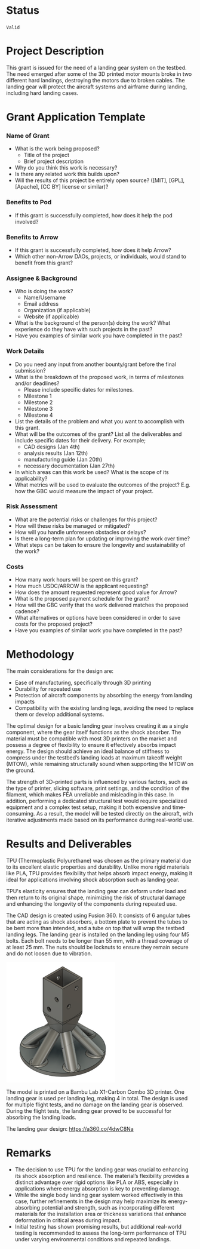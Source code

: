 # Status  

`Valid`

# Project Description

This grant is issued for the need of a landing gear system on the testbed. The need emerged after some of the 3D printed motor mounts broke in two different hard landings, destroying the motors due to broken cables. The landing gear will protect the aircraft systems and airframe during landing, including hard landing cases.

# Grant Application Template
### Name of Grant
- What is the work being proposed?
	- Title of the project
	- Brief project description
- Why do you think this work is necessary?
- Is there any related work this builds upon?
- Will the results of this project be entirely open source? ([MIT], [GPL], [Apache], [CC BY] license or similar)?

### Benefits to Pod
- If this grant is successfully completed, how does it help the pod involved?

### Benefits to Arrow
- If this grant is successfully completed, how does it help Arrow?
- Which other non-Arrow DAOs, projects, or individuals, would stand to benefit from this grant?

### Assignee & Background
- Who is doing the work?
    - Name/Username
    - Email address
    - Organization (if applicable)
    - Website (if applicable)
- What is the background of the person(s) doing the work? What experience do they have with such projects in the past?
- Have you examples of similar work you have completed in the past?

### Work Details
- Do you need any input from another bounty/grant before the final submission?
- What is the breakdown of the proposed work, in terms of milestones and/or deadlines?
    - Please include specific dates for milestones.
    - Milestone 1
    - Milestone 2
    - Milestone 3
    - Milestone 4
- List the details of the problem and what you want to accomplish with this grant.
- What will be the outcomes of the grant? List all the deliverables and include specific dates for their delivery. For example;
    - CAD designs (Jan 4th)
    - analysis results (Jan 12th)
    - manufacturing guide (Jan 20th)
    - necessary documentation (Jan 27th)
- In which areas can this work be used? What is the scope of its applicability?
- What metrics will be used to evaluate the outcomes of the project? E.g. how the GBC would measure the impact of your project.

### Risk Assessment
- What are the potential risks or challenges for this project?
- How will these risks be managed or mitigated?
- How will you handle unforeseen obstacles or delays?
- Is there a long-term plan for updating or improving the work over time?
- What steps can be taken to ensure the longevity and sustainability of the work?

### Costs
- How many work hours will be spent on this grant?
- How much USDC/ARROW is the applicant requesting?
- How does the amount requested represent good value for Arrow?
- What is the proposed payment schedule for the grant?
- How will the GBC verify that the work delivered matches the proposed cadence?
- What alternatives or options have been considered in order to save costs for the proposed project?
- Have you examples of similar work you have completed in the past?

# Methodology 
The main considerations for the design are:

- Ease of manufacturing, specifically through 3D printing
- Durability for repeated use
- Protection of aircraft components by absorbing the energy from landing impacts
- Compatibility with the existing landing legs, avoiding the need to replace them or develop additional systems.

The optimal design for a basic landing gear involves creating it as a single component, where the gear itself functions as the shock absorber. The material must be compatible with most 3D printers on the market and possess a degree of flexibility to ensure it effectively absorbs impact energy. The design should achieve an ideal balance of stiffness to compress under the testbed’s landing loads at maximum takeoff weight (MTOW), while remaining structurally sound when supporting the MTOW on the ground. 

The strength of 3D-printed parts is influenced by various factors, such as the type of printer, slicing software, print settings, and the condition of the filament, which makes FEA unreliable and misleading in this case. In addition, performing a dedicated structural test would require specialized equipment and a complex test setup, making it both expensive and time-consuming. As a result, the model will be tested directly on the aircraft, with iterative adjustments made based on its performance during real-world use.

# Results and Deliverables

TPU (Thermoplastic Polyurethane) was chosen as the primary material due to its excellent elastic properties and durability. Unlike more rigid materials like PLA, TPU provides flexibility that helps absorb impact energy, making it ideal for applications involving shock absorption such as landing gear.

TPU's elasticity ensures that the landing gear can deform under load and then return to its original shape, minimizing the risk of structural damage and enhancing the longevity of the components during repeated use.

The CAD design is created using Fusion 360. It consists of 6 angular tubes that are acting as shock absorbers, a bottom plate to prevent the tubes to be bent more than intended, and a tube on top that will wrap the testbed landing legs. The landing gear is installed on the landing leg using four M5 bolts. Each bolt needs to be longer than 55 mm, with a thread coverage of at least 25 mm. The nuts should be locknuts to ensure they remain secure and do not loosen due to vibration.

![Alt text](aaa.PNG)

The model is printed on a Bambu Lab X1-Carbon Combo 3D printer. One landing gear is used per landing leg, making 4 in total. The design is used for multiple flight tests, and no damage on the landing gear is observed. During the flight tests, the landing gear proved to be successful for absorbing the landing loads.

The landing gear design: https://a360.co/4dwC8Na

# Remarks
- The decision to use TPU for the landing gear was crucial to enhancing its shock absorption and resilience. The material’s flexibility provides a distinct advantage over rigid options like PLA or ABS, especially in applications where energy absorption is key to preventing damage.
- While the single body landing gear system worked effectively in this case, further refinements in the design may help maximize its energy-absorbing potential and strength, such as incorporating different materials for the installation area or thickness variations that enhance deformation in critical areas during impact.
- Initial testing has shown promising results, but additional real-world testing is recommended to assess the long-term performance of TPU under varying environmental conditions and repeated landings.
